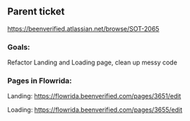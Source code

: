 ## Parent ticket
https://beenverified.atlassian.net/browse/SOT-2065

### Goals:
Refactor Landing and Loading page, clean up messy code

### Pages in Flowrida:
Landing:
https://flowrida.beenverified.com/pages/3651/edit

Loading:
https://flowrida.beenverified.com/pages/3655/edit
